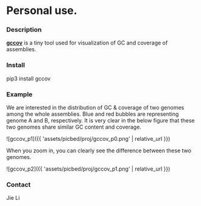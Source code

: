 # Personal use.

### Description
**[gccov](https://github.com/jlli6t/gccov)** is a tiny tool used for visualization of GC and coverage of assemblies.

### Install
pip3 install gccov

### Example
We are interested in the distribution of GC & coverage of two genomes among the whole assemblies.
Blue and red bubbles are representing genome A and B, respectively. It is very clear in the below figure that these two genomes share similar GC content and coverage.

![gccov_p1]({{ 'assets/picbed/proj/gccov_p0.png' | relative_url }})

When you zoom in, you can clearly see the difference between these two genomes.

![gccov_p2]({{ 'assets/picbed/proj/gccov_p1.png' | relative_url }})

### Contact
Jie Li
